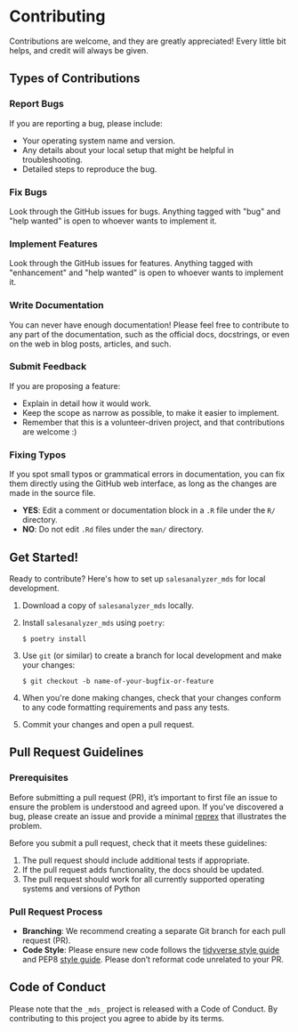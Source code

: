 # Contributing

Contributions are welcome, and they are greatly appreciated! Every little bit
helps, and credit will always be given.

## Types of Contributions

### Report Bugs

If you are reporting a bug, please include:

* Your operating system name and version.
* Any details about your local setup that might be helpful in troubleshooting.
* Detailed steps to reproduce the bug.

### Fix Bugs

Look through the GitHub issues for bugs. Anything tagged with "bug" and "help
wanted" is open to whoever wants to implement it.

### Implement Features

Look through the GitHub issues for features. Anything tagged with "enhancement"
and "help wanted" is open to whoever wants to implement it.

### Write Documentation

You can never have enough documentation! Please feel free to contribute to any
part of the documentation, such as the official docs, docstrings, or even
on the web in blog posts, articles, and such.

### Submit Feedback

If you are proposing a feature:

* Explain in detail how it would work.
* Keep the scope as narrow as possible, to make it easier to implement.
* Remember that this is a volunteer-driven project, and that contributions
  are welcome :)

### Fixing Typos

If you spot small typos or grammatical errors in documentation, you can fix them directly using the GitHub web interface, as long as the changes are made in the source file.

* **YES**: Edit a comment or documentation block in a `.R` file under the `R/` directory.
* **NO**: Do not edit `.Rd` files under the `man/` directory.

## Get Started!

Ready to contribute? Here's how to set up `salesanalyzer_mds` for local development.

1. Download a copy of `salesanalyzer_mds` locally.
2. Install `salesanalyzer_mds` using `poetry`:

    ```console
    $ poetry install
    ```

3. Use `git` (or similar) to create a branch for local development and make your changes:

    ```console
    $ git checkout -b name-of-your-bugfix-or-feature
    ```

4. When you're done making changes, check that your changes conform to any code formatting requirements and pass any tests.

5. Commit your changes and open a pull request.

## Pull Request Guidelines

### Prerequisites 

Before submitting a pull request (PR), it’s important to first file an issue to ensure the problem is understood and agreed upon. If you've discovered a bug, please create an issue and provide a minimal [reprex](https://www.tidyverse.org/help/#reprex) that illustrates the problem.

Before you submit a pull request, check that it meets these guidelines:

1. The pull request should include additional tests if appropriate.
2. If the pull request adds functionality, the docs should be updated.
3. The pull request should work for all currently supported operating systems and versions of Python

### Pull Request Process

* **Branching**: We recommend creating a separate Git branch for each pull request (PR).
* **Code Style**: Please ensure new code follows the [tidyverse style guide](http://style.tidyverse.org) and PEP8 [style guide](https://www.python.org/dev/peps/pep-0008/). Please don’t reformat code unrelated to your PR.

## Code of Conduct

Please note that the `_mds_` project is released with a
Code of Conduct. By contributing to this project you agree to abide by its terms.
